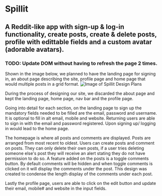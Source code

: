 # Spillit

## A Reddit-like app with sign-up & log-in functionality, create posts, create & delete posts, profile with edittable fields and a custom avatar (adorable avatars).

### TODO: Update DOM without having to refresh the page 2 times.

Shown in the image below, we planned to have the landing page for signing in, an about page describing the site, profile page and home page that would multiple posts in a grid format.
![Image of Spillit Design Plans](https://i.imgur.com/39kKwqw.jpg)

During the process of designing our site, we discarded the about page and kept the landing page, home page, nav bar and the profile page.

Going into detail for each section, on the landing page to sign up the mandatory fields needed to be filled are the email, password and username. It is optional to fill in alt email, mobile and website. Returning users are able to sign in with the email and password registered. Upon signing up/ logging in would lead to the home page.

The homepage is where all posts and comments are displayed. Posts are arranged from most recent to oldest. Users can create posts and comment on posts. They can only delete their own posts, if a user tries deleting someone else's post they will receive an alert stating they do not have permission to do so. A feature added on the posts is a toggle comments button. By default comments will be hidden and when toggle comments is clicked on it will display the comments under the post. This design was created to condense the length display of the comments under each post.

Lastly the profile page, users are able to click on the edit button and update their email, mobile# and website in the input fields.
